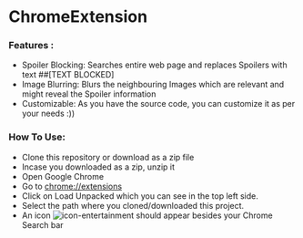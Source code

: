 # ChromeExtension
### Features :
- Spoiler Blocking: Searches entire web page and replaces Spoilers with text ##[TEXT BLOCKED]
- Image Blurring: Blurs the neighbouring Images which are relevant and might reveal the Spoiler information
- Customizable: As you have the source code, you can customize it as per your needs :))
### How To Use:
- Clone this repository or download as a zip file
- Incase you downloaded as a zip, unzip it
- Open Google Chrome
- Go to [chrome://extensions](chrome://extensions/)
- Click on Load Unpacked which you can see in the top left side.
- Select the path where you cloned/downloaded this project.
- An icon ![icon-entertainment](https://icon-library.com/images/entertainment-icon-png/entertainment-icon-png-25.jpg)  should appear besides your Chrome Search bar
